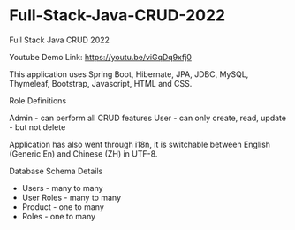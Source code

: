 # Full-Stack-Java-CRUD-2022
Full Stack Java CRUD 2022

Youtube Demo Link: https://youtu.be/viGqDq9xfj0




This application uses Spring Boot, Hibernate, JPA, JDBC, MySQL, Thymeleaf, Bootstrap, Javascript, HTML and CSS. 



Role Definitions


Admin - can perform all CRUD features 
User - can only create, read, update - but not delete


Application has also went through i18n, it is switchable between English (Generic En) and Chinese (ZH) in UTF-8. 


Database Schema Details

- Users - many to many
- User Roles - many to many
- Product - one to many 
- Roles - one to many 









